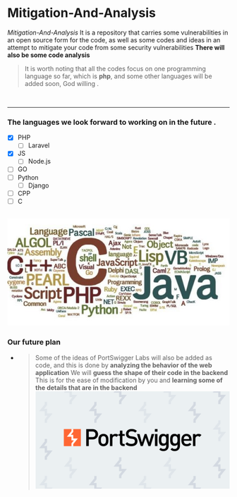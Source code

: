 # Mitigation-And-Analysis

*Mitigation-And-Analysis* It is a repository that carries some vulnerabilities in an open source form for the code, as well as some codes and ideas in an attempt to mitigate your code from some security vulnerabilities
**There will also be some code analysis**

>It is worth noting that all the codes focus on one programming language so far, which is **php**, and some other languages will be added soon, God willing . 

</br>

---
### The languages we look forward to working on in the future .
- [X] PHP
  -  [ ] Laravel
- [X] JS
  - [ ] Node.js
- [ ] GO
- [ ] Python
  - [ ] Django
- [ ] CPP
- [ ] C

![alt text](images/code.jpeg)
---
### Our future plan
- >Some of the ideas of PortSwigger Labs will also be added as code, and this is done by **analyzing the behavior of the web application**
We will **guess the shape of their code in the backend**
This is for the ease of modification by you and **learning some of the details that are in the backend**
![alt text](images/portSwigger.png)
